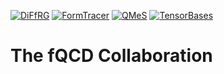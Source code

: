[![DiFfRG](https://img.shields.io/badge/DiFfRG-1f1f1f?style=for-the-badge&logo=github)](https://github.com/satfra/DiFfRG)
[![FormTracer](https://img.shields.io/badge/FormTracer-4e94cb?style=for-the-badge&logo=github)](https://github.com/FormTracer/FormTracer)
[![QMeS](https://img.shields.io/badge/QMeS-3e4c2d?style=for-the-badge&logo=github)](https://github.com/QMeS-toolbox/QMeS-Derivation)
[![TensorBases](https://img.shields.io/badge/TensorBases-bb1a1a?style=for-the-badge&logo=github)](https://github.com/satfra/TensorBases)

# The fQCD Collaboration
